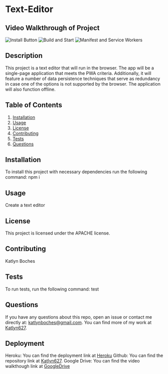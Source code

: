 # Text-Editor

## **Video Walkthrough of Project**

![Install Button](https://user-images.githubusercontent.com/86095070/151679924-2081e50e-0a6b-4977-926d-015fe538ca4b.gif)
![Build and Start](https://user-images.githubusercontent.com/86095070/151679927-be2be657-47f3-4b66-8672-2436e08323cb.gif)
![Manifest and Service Workers](https://user-images.githubusercontent.com/86095070/151679929-88af75c7-e56c-4314-a3cc-2b591e235686.gif)


## **Description**
This project is a text editor that will run in the browser. The app will be a single-page application that meets the PWA criteria. Additionally, it will feature a number of data persistence techniques that serve as redundancy in case one of the options is not supported by the browser. The application will also function offline.

## **Table of Contents**
1. [Installation](#installation)
2. [Usage](#usage)
3. [License](#license)
4. [Contributing](#contributing)
5. [Tests](#tests)
6. [Questions](#questions)

## **Installation**
To install this project with necessary dependencies run the following command:
npm i

## **Usage**
 Create a text editor

## **License** 
This project is licensed under the APACHE license.

## **Contributing**
 Katlyn Boches

## **Tests**
To run tests, run the following command:
test

## **Questions**
If you have any questions about this repo, open an issue or contact me directly at: [katlynboches@gmail.com](mailto:katlynboches@gmail.com). You can find more of my work at [Katlyn627](https://www.github.com/Katlyn627).

## **Deployment** 

Heroku: You can find the deployment link at [Heroku](https://text-editor2022.herokuapp.com/)
Github: You can find the repository link at [Katlyn627](https://github.com/Katlyn627/Text-Editor).
Google Drive: You can find the video walkthough link at [GoogleDrive](https://drive.google.com/drive/folders/1-QwQthm1OEk9CL5Kz46OiyKirMEmpvV0?usp=sharing)
